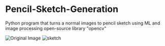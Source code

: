 # Pencil-Sketch-Generation
Python program that turns a normal images to pencil sketch using ML and image processing open-source library "opencv"

![Original Image](https://wallpaperaccess.com/full/1268513.jpg)
![sketch](https://i.pinimg.com/originals/c5/f6/b5/c5f6b595861335f73ff8fe10ad4ae538.jpg)
